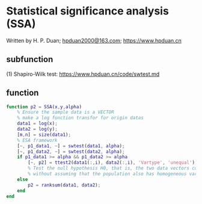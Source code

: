 # Statistical significance analysis (SSA)
Written by H. P. Duan; hpduan2000@163.com; https://www.hpduan.cn  

## subfunction
(1) Shapiro-Wilk test: https://www.hpduan.cn/code/swtest.md

## function
```matlab
function p2 = SSA(x,y,alpha)
    % Ensure the sample data is a VECTOR
    % make a log function transfor for origin datas
    data1 = log(x);
    data2 = log(y);
    [m,n] = size(data1);
    % ESA framework
    [~, p1_data1, ~] = swtest(data1, alpha);
    [~, p1_data2, ~] = swtest(data2, alpha);
    if p1_data1 >= alpha && p1_data2 >= alpha
        [~, p2] = ttest2(data1(:,i), data2(:,i), 'Vartype', 'unequal');
        % Test the null hypothesis H0, that is, the two data vectors come from a population with equal means, 
        % without assuming that the population also has homogeneous variances.
    else
        p2 = ranksum(data1, data2);
    end
end
```